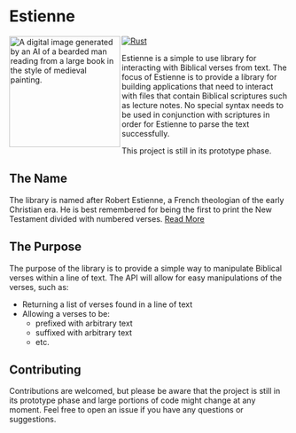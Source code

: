 # Estienne

<img src="https://user-images.githubusercontent.com/6587811/190536556-aec1ba71-0aef-4878-9c1f-a9727e647083.png" alt="A digital image generated by an AI of a bearded man reading from a large book in the style of medieval painting." width=200 align=left>

[![Rust](https://github.com/JoelMon/Estienne/actions/workflows/rust.yml/badge.svg?branch=main)](https://github.com/JoelMon/Estienne/actions/workflows/rust.yml)

Estienne is a simple to use library for interacting with Biblical verses from text. 
The focus of Estienne is to provide a library for building applications that need to interact with files that contain Biblical scriptures such as lecture notes.
No special syntax needs to be used in conjunction with scriptures in order for Estienne to parse the text successfully. 

This project is still in its prototype phase.

## The Name
The library is named after Robert Estienne, a French theologian of the early Christian era. 
He is best remembered for being the first to print the New Testament divided with numbered verses. [Read More](https://www.jw.org/finder?wtlocale=E&docid=2016167&srctype=wol&srcid=share&par=14)

## The Purpose
The purpose of the library is to provide a simple way to manipulate Biblical verses within a line of text. 
The API will allow for easy manipulations of the verses, such as:
- Returning a list of verses found in a line of text
- Allowing a verses to be:
   - prefixed with arbitrary text 
   - suffixed with arbitrary text
   - etc.

## Contributing
Contributions are welcomed, but please be aware that the project is still in its prototype phase and large portions of code might change at any moment. 
Feel free to open an issue if you have any questions or suggestions.
